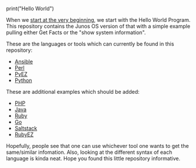 print("Hello World")

When we [start at the very beginning](https://www.youtube.com/watch?v=PEodUg43Zpo), we start with the Hello World Program. This repository contains the Junos OS version of that with a simple example pulling either Get Facts or the "show system information".

These are the languages or tools which can currently be found in this repository:
- [Ansible](https://github.com/Juniper/ansible-junos-stdlib)
- [Perl](https://github.com/Juniper/netconf-perl)
- [PyEZ](https://github.com/Juniper/py-junos-eznc)
- [Python](https://github.com/ncclient/ncclient)

These are additional examples which should be added:
- [PHP](https://github.com/Juniper/netconf-php)
- [Java](https://github.com/Juniper/netconf-java)
- [Ruby](https://github.com/Juniper/net-netconf)
- [Go](https://github.com/Juniper/go-netconf)
- [Saltstack](https://github.com/Juniper/docker-saltstack-junos#getting-started--hello-world-with-engine)
- [RubyEZ](https://github.com/Juniper/ruby-junos-ez-stdlib)

Hopefully, people see that one can use whichever tool one wants to get the same/similar infomation.  Also, looking at the different syntax of each language is kinda neat.  Hope you found this little repository informative.
